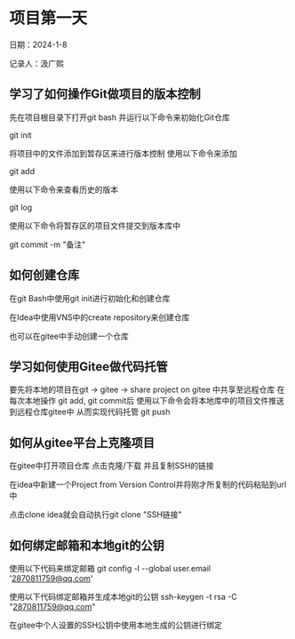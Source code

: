 # 项目第一天
日期：2024-1-8

记录人：汲广熙
## 学习了如何操作Git做项目的版本控制
先在项目根目录下打开git bash 并运行以下命令来初始化Git仓库

git init

将项目中的文件添加到暂存区来进行版本控制 使用以下命令来添加

git add

使用以下命令来查看历史的版本

git log

使用以下命令将暂存区的项目文件提交到版本库中

git commit -m "备注"


## 如何创建仓库
在git Bash中使用git init进行初始化和创建仓库

在Idea中使用VNS中的create repository来创建仓库

也可以在gitee中手动创建一个仓库
## 学习如何使用Gitee做代码托管
要先将本地的项目在git -> gitee -> share project on gitee 中共享至远程仓库
在每次本地操作 git add, git commit后
使用以下命令会将本地库中的项目文件推送到远程仓库gitee中 从而实现代码托管
git push

## 如何从gitee平台上克隆项目
在gitee中打开项目仓库 点击克隆/下载 并且复制SSH的链接

在idea中新建一个Project from Version Control并将刚才所复制的代码粘贴到url中

点击clone idea就会自动执行git clone "SSH链接"
## 如何绑定邮箱和本地git的公钥
使用以下代码来绑定邮箱
git config -l --global user.email '2870811759@qq.com'

使用以下代码绑定邮箱并生成本地git的公钥
ssh-keygen -t rsa -C "2870811759@qq.com"

在gitee中个人设置的SSH公钥中使用本地生成的公钥进行绑定
